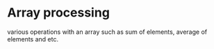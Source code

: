 # Array processing
various operations with an array such as sum of elements, average of elements and etc.
